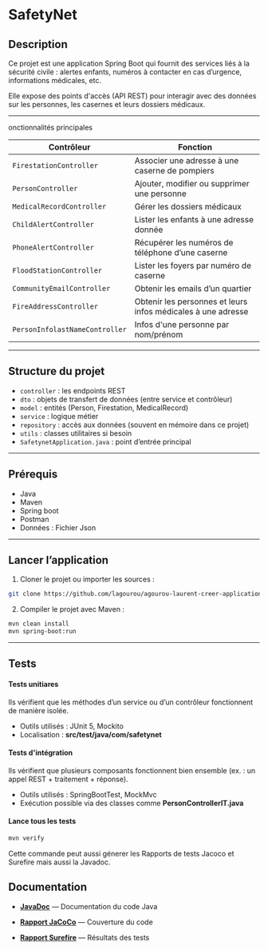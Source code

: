 # SafetyNet

## Description

Ce projet est une application Spring Boot qui fournit des services liés à la sécurité civile : alertes enfants, numéros à contacter en cas d’urgence, informations médicales, etc.

Elle expose des points d'accès (API REST) pour interagir avec des données sur les personnes, les casernes et leurs dossiers médicaux.

---

onctionnalités principales

| Contrôleur                     | Fonction                                                     |
| ------------------------------ | ------------------------------------------------------------ |
| `FirestationController`        | Associer une adresse à une caserne de pompiers               |
| `PersonController`             | Ajouter, modifier ou supprimer une personne                  |
| `MedicalRecordController`      | Gérer les dossiers médicaux                                  |
| `ChildAlertController`         | Lister les enfants à une adresse donnée                      |
| `PhoneAlertController`         | Récupérer les numéros de téléphone d’une caserne             |
| `FloodStationController`       | Lister les foyers par numéro de caserne                      |
| `CommunityEmailController`     | Obtenir les emails d’un quartier                             |
| `FireAddressController`        | Obtenir les personnes et leurs infos médicales à une adresse |
| `PersonInfolastNameController` | Infos d'une personne par nom/prénom                          |

---

## Structure du projet

- `controller` : les endpoints REST
- `dto` : objets de transfert de données (entre service et contrôleur)
- `model` : entités (Person, Firestation, MedicalRecord)
- `service` : logique métier
- `repository` : accès aux données (souvent en mémoire dans ce projet)
- `utils` : classes utilitaires si besoin
- `SafetynetApplication.java` : point d’entrée principal

---

## Prérequis

- Java
- Maven
- Spring boot
- Postman
- Données : Fichier Json

---

## Lancer l’application

1. Cloner le projet ou importer les sources :

```bash
git clone https://github.com/lagourou/agourou-laurent-creer-applicationWeb-springBoot.git
```

2. Compiler le projet avec Maven :

```bash
mvn clean install
mvn spring-boot:run
```

---

## Tests

#### Tests unitiares

Ils vérifient que les méthodes d’un service ou d’un contrôleur fonctionnent de manière isolée.

- Outils utilisés : JUnit 5, Mockito
- Localisation : **src/test/java/com/safetynet**

#### Tests d'intégration

Ils vérifient que plusieurs composants fonctionnent bien ensemble (ex. : un appel REST + traitement + réponse).

- Outils utilisés : SpringBootTest, MockMvc
- Exécution possible via des classes comme **PersonControllerIT.java**

#### Lance tous les tests

```bash
mvn verify
```

Cette commande peut aussi génerer les Rapports de tests Jacoco et Surefire mais aussi la Javadoc.

## Documentation

- [**JavaDoc**](https://lagourou.github.io/agourou-laurent-creer-applicationWeb-springBoot/target/site/apidocs/index.html) — Documentation du code Java

- [**Rapport JaCoCo**](https://lagourou.github.io/agourou-laurent-creer-applicationWeb-springBoot/target/site/jacoco/index.html) — Couverture du code

- [**Rapport Surefire**](https://lagourou.github.io/agourou-laurent-creer-applicationWeb-springBoot/target/site/surefire-report.html) — Résultats des tests
